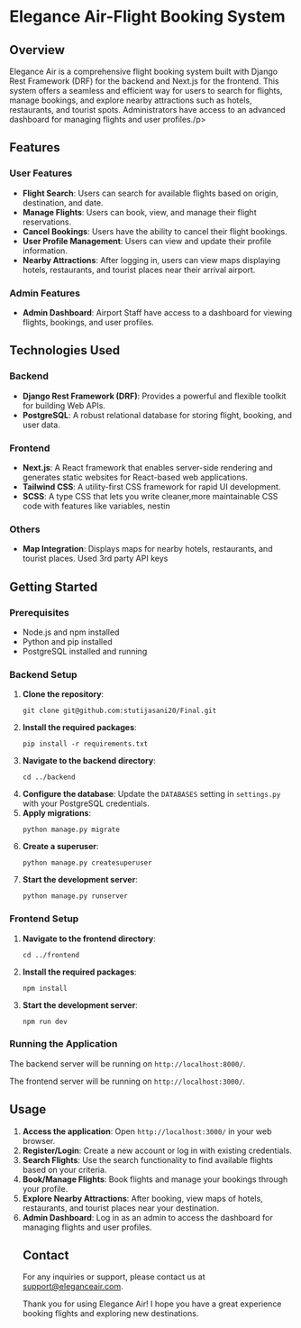 <h1>Elegance Air-Flight Booking System</h1>
<h2>Overview</h2>
<p>
Elegance Air is a comprehensive flight booking system built with Django Rest Framework (DRF) for the backend and Next.js for the frontend. This system offers a seamless and efficient way for users to search for flights, manage bookings, and explore nearby attractions such as hotels, restaurants, and tourist spots. Administrators have access to an advanced dashboard for managing flights and user profiles./p>
<h2>Features</h2>
<h3>User Features</h3>
<ul>
  <li><strong>Flight Search</strong>: Users can search for available flights based on origin, destination, and date.</li>
  <li><strong>Manage Flights</strong>: Users can book, view, and manage their flight reservations.</li>
  <li><strong>Cancel Bookings</strong>: Users have the ability to cancel their flight bookings.</li>
  <li><strong>User Profile Management</strong>: Users can view and update their profile information.</li>
  <li><strong>Nearby Attractions</strong>: After logging in, users can view maps displaying hotels, restaurants, and tourist places near their arrival airport.</li>
</ul>
<h3>Admin Features</h3>
<ul>
  <li><strong>Admin Dashboard</strong>: Airport Staff have access to a dashboard for viewing flights, bookings, and user profiles.</li>
</ul>

<h2>Technologies Used</h2>
<h3>Backend</h3>
<ul>
<li><strong>Django Rest Framework (DRF)</strong>: Provides a powerful and flexible toolkit for building Web APIs.</li>
<li><strong>PostgreSQL</strong>: A robust relational database for storing flight, booking, and user data.</li>
</ul>
<h3>Frontend</h3>
<ul>
  <li><strong>Next.js</strong>: A React framework that enables server-side rendering and generates static websites for React-based web applications.</li>
  <li><strong>Tailwind CSS</strong>: A utility-first CSS framework for rapid UI development.</li>
  <li><strong>SCSS</strong>: A type CSS that lets you write cleaner,more maintainable CSS code with features like variables, nestin</li>
</ul>
<h3>Others</h3>
<ul>
  <li><strong>Map Integration</strong>: Displays maps for nearby hotels, restaurants, and tourist places. Used 3rd party API keys</li>
</ul>
<h2>Getting Started</h2>
<h3>Prerequisites</h3>
<ul>
  <li>Node.js and npm installed</li>
  <li>Python and pip installed</li>
  <li>PostgreSQL installed and running</li>
</ul>
<h3>Backend Setup</h3>
<ol>
  <li><strong>Clone the repository</strong>:
    <pre><code>git clone git@github.com:stutijasani20/Final.git</code></pre>
  </li>
  <li><strong>Install the required packages</strong>:
            <pre><code>pip install -r requirements.txt</code></pre>
  </li>
  <li><strong>Navigate to the backend directory</strong>:
            <pre><code>cd ../backend</code></pre>
  </li>
  <li><strong>Configure the database</strong>: Update the <code>DATABASES</code> setting in <code>settings.py</code> with your PostgreSQL credentials.</li>
  <li><strong>Apply migrations</strong>:
    <pre><code>python manage.py migrate</code></pre>
  </li>
  <li><strong>Create a superuser</strong>:
    <pre><code>python manage.py createsuperuser</code></pre>
  </li>
  <li><strong>Start the development server</strong>:
    <pre><code>python manage.py runserver</code></pre>
  </li>
</ol>

  <h3>Frontend Setup</h3>
  <ol>
    <li><strong>Navigate to the frontend directory</strong>:
            <pre><code>cd ../frontend</code></pre>
    </li>
    <li><strong>Install the required packages</strong>:
            <pre><code>npm install</code></pre>
    </li>
        <li><strong>Start the development server</strong>:
            <pre><code>npm run dev</code></pre>
        </li>
    </ol>
<h3>Running the Application</h3>
    <p>The backend server will be running on <code>http://localhost:8000/</code>.</p>
    <p>The frontend server will be running on <code>http://localhost:3000/</code>.</p>

<h2>Usage</h2>
    <ol>
        <li><strong>Access the application</strong>: Open <code>http://localhost:3000/</code> in your web browser.</li>
        <li><strong>Register/Login</strong>: Create a new account or log in with existing credentials.</li>
        <li><strong>Search Flights</strong>: Use the search functionality to find available flights based on your criteria.</li>
        <li><strong>Book/Manage Flights</strong>: Book flights and manage your bookings through your profile.</li>
        <li><strong>Explore Nearby Attractions</strong>: After booking, view maps of hotels, restaurants, and tourist places near your destination.</li>
        <li><strong>Admin Dashboard</strong>: Log in as an admin to access the dashboard for managing flights and user profiles.</li>

<h2>Contact</h2>
<p>For any inquiries or support, please contact us at <a href="mailto:support@eleganceair.com">support@eleganceair.com</a>.</p>
<p>Thank you for using Elegance Air! I hope you have a great experience booking flights and exploring new destinations.</p>

      
